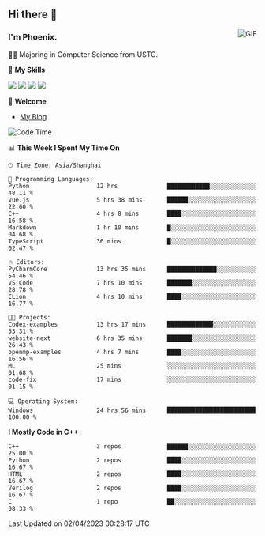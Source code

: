 ## Hi there 👋
<img align="right" alt="GIF" src="https://raw.githubusercontent.com/JoeyBling/JoeyBling/master/pic/pusheencode.gif" />

### I'm Phoenix.

👨‍🎓 Majoring in Computer Science from USTC.

🌟 **My Skills**

![](https://img.shields.io/badge/-Python-3e74a2?style=flat-square&logo=Python&logoColor=fff)
![](https://img.shields.io/badge/-C++-9f62a5?style=flat&logo=cplusplus&logoColor=white)
![](https://img.shields.io/badge/-Linux-185886?style=flat-square&logo=Linux&logoColor=fff)
![](https://img.shields.io/badge/-Rust-ff4136?style=flat-square&logo=Rust&logoColor=fff)

💬 **Welcome**

- [My Blog](https://ysy-phoenix.github.io/)

<!--START_SECTION:waka-->
![Code Time](http://img.shields.io/badge/Code%20Time-41%20hrs%2030%20mins-blue)

📊 **This Week I Spent My Time On** 

```text
🕑︎ Time Zone: Asia/Shanghai

💬 Programming Languages: 
Python                   12 hrs              ████████████░░░░░░░░░░░░░   48.11 % 
Vue.js                   5 hrs 38 mins       ██████░░░░░░░░░░░░░░░░░░░   22.60 % 
C++                      4 hrs 8 mins        ████░░░░░░░░░░░░░░░░░░░░░   16.58 % 
Markdown                 1 hr 10 mins        █░░░░░░░░░░░░░░░░░░░░░░░░   04.68 % 
TypeScript               36 mins             █░░░░░░░░░░░░░░░░░░░░░░░░   02.47 % 

🔥 Editors: 
PyCharmCore              13 hrs 35 mins      ██████████████░░░░░░░░░░░   54.46 % 
VS Code                  7 hrs 10 mins       ███████░░░░░░░░░░░░░░░░░░   28.78 % 
CLion                    4 hrs 10 mins       ████░░░░░░░░░░░░░░░░░░░░░   16.77 % 

🐱‍💻 Projects: 
Codex-examples           13 hrs 17 mins      █████████████░░░░░░░░░░░░   53.31 % 
website-next             6 hrs 35 mins       ███████░░░░░░░░░░░░░░░░░░   26.43 % 
openmp-examples          4 hrs 7 mins        ████░░░░░░░░░░░░░░░░░░░░░   16.56 % 
ML                       25 mins             ░░░░░░░░░░░░░░░░░░░░░░░░░   01.68 % 
code-fix                 17 mins             ░░░░░░░░░░░░░░░░░░░░░░░░░   01.15 % 

💻 Operating System: 
Windows                  24 hrs 56 mins      █████████████████████████   100.00 % 
```

**I Mostly Code in C++** 

```text
C++                      3 repos             ██████░░░░░░░░░░░░░░░░░░░   25.00 % 
Python                   2 repos             ████░░░░░░░░░░░░░░░░░░░░░   16.67 % 
HTML                     2 repos             ████░░░░░░░░░░░░░░░░░░░░░   16.67 % 
Verilog                  2 repos             ████░░░░░░░░░░░░░░░░░░░░░   16.67 % 
C                        1 repo              ██░░░░░░░░░░░░░░░░░░░░░░░   08.33 % 
```




 Last Updated on 02/04/2023 00:28:17 UTC
<!--END_SECTION:waka-->

<!--
**ysy-phoenix/ysy-phoenix** is a ✨ _special_ ✨ repository because its `README.md` (this file) appears on your GitHub profile.

Here are some ideas to get you started:

- 🔭 I’m currently working on ...
- 🌱 I’m currently learning ...
- 👯 I’m looking to collaborate on ...
- 🤔 I’m looking for help with ...
- 💬 Ask me about ...
- 📫 How to reach me: ...
- 😄 Pronouns: ...
- ⚡ Fun fact: ...
-->
